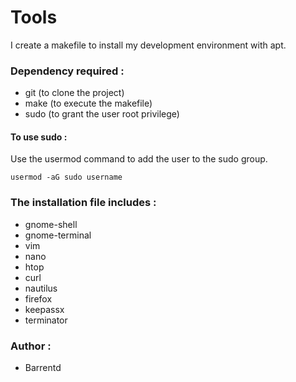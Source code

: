 # Tools
I create a makefile to install my development environment with apt.

### Dependency required :

- git (to clone the project)
- make (to execute the makefile)
- sudo (to grant the user root privilege)

#### To use sudo :

Use the usermod command to add the user to the sudo group.

```shell
usermod -aG sudo username
```

### The installation file includes :

- gnome-shell
- gnome-terminal
- vim
- nano
- htop
- curl
- nautilus
- firefox
- keepassx
- terminator

### Author :
- Barrentd
